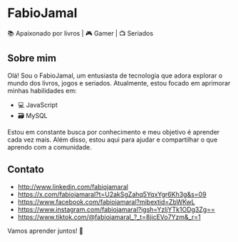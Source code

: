 # FabioJamal

📚 Apaixonado por livros | 🎮 Gamer | 📺 Seriados

## Sobre mim
Olá! Sou o FabioJamal, um entusiasta de tecnologia que adora explorar o mundo dos livros, jogos e seriados. Atualmente, estou focado em aprimorar minhas habilidades em:

- 💻 JavaScript
- 🗃️ MySQL

Estou em constante busca por conhecimento e meu objetivo é aprender cada vez mais. Além disso, estou aqui para ajudar e compartilhar o que aprendo com a comunidade.

## Contato
- http://www.linkedin.com/fabiojamaral
- https://x.com/fabiojamaral?t=U2akSgZahq5YqxYgr6Kh3g&s=09
- https://www.facebook.com/fabiojamaral?mibextid=ZbWKwL
- https://www.instagram.com/fabiojamaral?igsh=YzljYTk1ODg3Zg==
- https://www.tiktok.com/@fabiojamaral_?_t=8jicEVo7Yzm&_r=1

Vamos aprender juntos! 🚀




<!---
FabioJamaL/FabioJamaL is a ✨ special ✨ repository because its `README.md` (this file) appears on your GitHub profile.
You can click the Preview link to take a look at your changes.
--->
